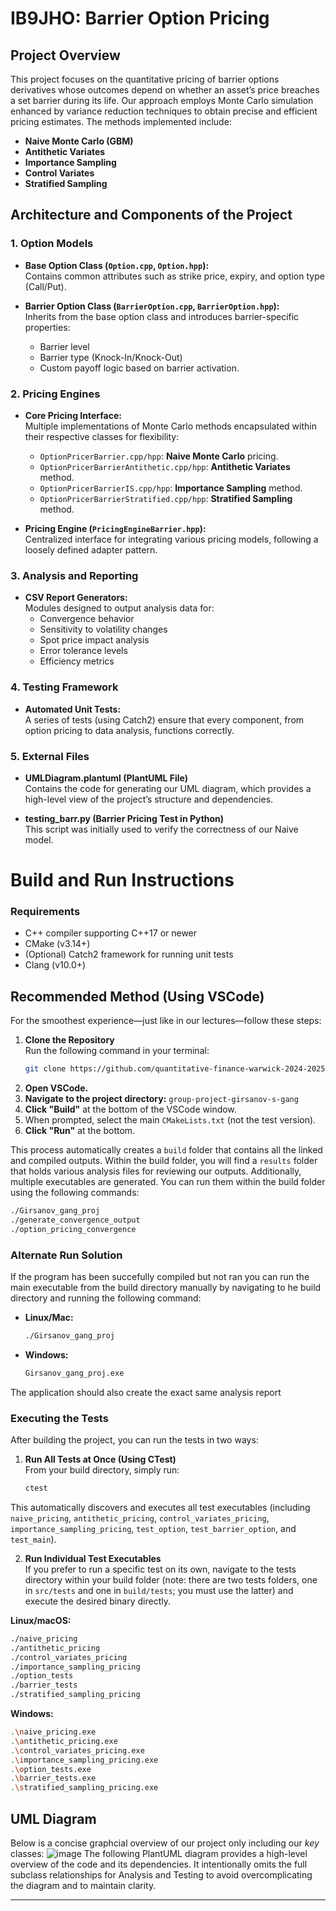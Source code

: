 # IB9JHO: Barrier Option Pricing

## Project Overview
This project focuses on the quantitative pricing of barrier options derivatives whose outcomes depend on whether an asset’s price breaches a set barrier during its life. Our approach employs Monte Carlo simulation enhanced by variance reduction techniques to obtain precise and efficient pricing estimates. The methods implemented include:

- **Naive Monte Carlo (GBM)**
- **Antithetic Variates**
- **Importance Sampling**
- **Control Variates**
- **Stratified Sampling**

## Architecture and Components of the Project 

### 1. Option Models
- **Base Option Class (`Option.cpp`, `Option.hpp`):**  
  Contains common attributes such as strike price, expiry, and option type (Call/Put).
  
- **Barrier Option Class (`BarrierOption.cpp`, `BarrierOption.hpp`):**  
  Inherits from the base option class and introduces barrier-specific properties:
  - Barrier level
  - Barrier type (Knock-In/Knock-Out)
  - Custom payoff logic based on barrier activation.


### 2. Pricing Engines
- **Core Pricing Interface:**  
  Multiple implementations of Monte Carlo methods encapsulated within their respective classes for flexibility:
  - `OptionPricerBarrier.cpp/hpp`: **Naive Monte Carlo** pricing.
  - `OptionPricerBarrierAntithetic.cpp/hpp`: **Antithetic Variates** method.
  - `OptionPricerBarrierIS.cpp/hpp`: **Importance Sampling** method.
  - `OptionPricerBarrierStratified.cpp/hpp`: **Stratified Sampling** method.

- **Pricing Engine (`PricingEngineBarrier.hpp`):**  
  Centralized interface for integrating various pricing models, following a loosely defined adapter pattern.


### 3. Analysis and Reporting
- **CSV Report Generators:**  
  Modules designed to output analysis data for:
  - Convergence behavior
  - Sensitivity to volatility changes
  - Spot price impact analysis
  - Error tolerance levels
  - Efficiency metrics

### 4. Testing Framework
- **Automated Unit Tests:**  
  A series of tests (using Catch2) ensure that every component, from option pricing to data analysis, functions correctly.

### 5. External Files

- **UMLDiagram.plantuml (PlantUML File)**   
  Contains the code for generating our UML diagram, which provides a high-level view of the project’s structure and dependencies.

- **testing_barr.py (Barrier Pricing Test in Python)**  
  This script was initially used to verify the correctness of our Naive model.



# Build and Run Instructions

### Requirements
- C++ compiler supporting C++17 or newer
- CMake (v3.14+)
- (Optional) Catch2 framework for running unit tests
- Clang (v10.0+)





## Recommended Method (Using VSCode)

For the smoothest experience—just like in our lectures—follow these steps:
1. **Clone the Repository**  
   Run the following command in your terminal:  
   ```bash
   git clone https://github.com/quantitative-finance-warwick-2024-2025/group-project-girsanov-s-gang.git
   ```
1. **Open VSCode.**
2. **Navigate to the project directory:** `group-project-girsanov-s-gang`
3. **Click "Build"** at the bottom of the VSCode window.
4. When prompted, select the main `CMakeLists.txt` (not the test version).
5. **Click "Run"** at the bottom.

This process automatically creates a `build` folder that contains all the linked and compiled outputs. Within the build folder, you will find a `results` folder that holds various analysis files for reviewing our outputs. Additionally, multiple executables are generated. You can run them within the build folder using the following commands:

```bash
./Girsanov_gang_proj
./generate_convergence_output
./option_pricing_convergence
```

### Alternate Run Solution
If the program has been succefully compiled but not ran you can run the main executable from the build directory manually by navigating to he build directory and running the following command:
- **Linux/Mac:**
  ```bash
  ./Girsanov_gang_proj
  ```
- **Windows:**
  ```bash
  Girsanov_gang_proj.exe
  ```

The application should also create the exact same analysis report


### Executing the Tests

After building the project, you can run the tests in two ways:

1. **Run All Tests at Once (Using CTest)**  
   From your build directory, simply run:
   ```bash
   ctest

This automatically discovers and executes all test executables (including 
`naive_pricing`, `antithetic_pricing`, `control_variates_pricing`, 
`importance_sampling_pricing`, `test_option`, `test_barrier_option`, and 
`test_main`).

2. **Run Individual Test Executables**  
If you prefer to run a specific test on its own, navigate to the tests directory within your build folder (note: there are two tests folders, one in `src/tests` and one in `build/tests`; you must use the latter) and execute the desired binary directly.

**Linux/macOS:**
```bash
./naive_pricing
./antithetic_pricing
./control_variates_pricing
./importance_sampling_pricing
./option_tests
./barrier_tests
./stratified_sampling_pricing
```

**Windows:**
```bash
.\naive_pricing.exe
.\antithetic_pricing.exe
.\control_variates_pricing.exe
.\importance_sampling_pricing.exe
.\option_tests.exe
.\barrier_tests.exe
.\stratified_sampling_pricing.exe
```


## UML Diagram
Below is a concise graphcial overview of our project only including our *key* classes:
![image](https://github.com/user-attachments/assets/188d73a1-2efa-4cbe-b729-f3b69aba539b)
The following PlantUML diagram provides a high-level overview of the code and its dependencies. It intentionally omits the full subclass relationships for Analysis and Testing to avoid overcomplicating the diagram and to maintain clarity.


---



